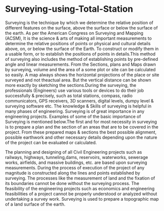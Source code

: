 # Surveying-using-Total-Station

Surveying is the technique by which we determine the relative position of different features on the surface, above the surface or below the surface of the earth. As per the American Congress on Surveying and Mapping (ACSM), It is the science & arts of making all important measurements to determine the relative positions of points or physical and cultural details above, on, or below the surface of the Earth. To construct or modify them in a usable form, or to
establish the positions of points in details.This method of surveying also includes the method of establishing points by pre-defined angle and linear measurements. From the Sections, plans and Maps drawn by surveying, volume and the area of a some plot or site can be calculated so easily. A map always shows
the horizontal projections of the place or site surveyed and not theactual area. But the vertical distance can be shown more exactly by sketching the sections.During the surveying, the professionals (Engineers) use various tools or devices to do their job successfully & precisely, such as total stations, compass, radio communicators, GPS receivers, 3D scanners, digital levels, dumpy level & surveying software etc. The knowledge & Skills of surveying is helpful in many phases of engineering. Surveying is of great importance in any engineering projects. Examples of some of the basic importance of Surveying is
mentioned below.The first and for most necessity in surveying is to prepare a plan and the section of an areas that are to be covered in the project. From
these prepared maps & sections the best possible alignment, possible earthwork and other necessary details depending upon the nature of the project can be evaluated or calculated.

The planning and designing of all Civil Engineering projects such as
railways, highways, tunneling,dams, reservoirs, waterworks, sewerage
works, airfields, and massive buildings, etc. are based upon surveying
measurements.
During the process of execution of the project of any magnitude is
constructed along the lines and points established by surveying.
The processes like the measurement of land and the fixation of its
boundaries cannot be done without the surveying process.
The feasibility of the engineering projects such as economics and
engineering feasibilities of a project cannot be properly understood
or analyzed without undertaking a survey work.
Surveying is used to prepare a topographic map of a land surface of
the earth.
